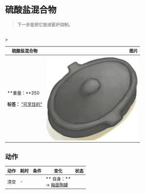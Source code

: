 # 硫酸盐混合物  
> 下一步是把它放进窑炉烧制。  
<br>  
>   
  
  硫酸盐混合物  |   图片   
 ----  |  ----:   
 **重量：**350<br><br>**标签：**	[“可烹饪的”](tag_Cookable.md)  |  <img decoding="async" src="Sprite/CookingPotClosed.png" href="a.md" style="max-width:300px;max-height:300px;">   
  
## 动作  
动作  |  耗时  |  条件  |  变化  |  状态  
----  |  ----  |  ----  |  ----  |  ----  
清空<br>  |  -  |    |  ** 自身：**<br>→ [釉面陶罐](GlazedVase.md)  |    


<script>document.title="硫酸盐混合物 - 卡牌生存百科 Card Survival Wiki";</script>